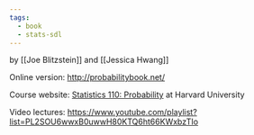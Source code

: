 ```yaml
---
tags:
  - book
  - stats-sdl
---
```

by [[Joe Blitzstein]] and [[Jessica Hwang]]

Online version: http://probabilitybook.net/

Course website: [Statistics 110: Probability](https://projects.iq.harvard.edu/stat110/home) at Harvard University

Video lectures: https://www.youtube.com/playlist?list=PL2SOU6wwxB0uwwH80KTQ6ht66KWxbzTIo